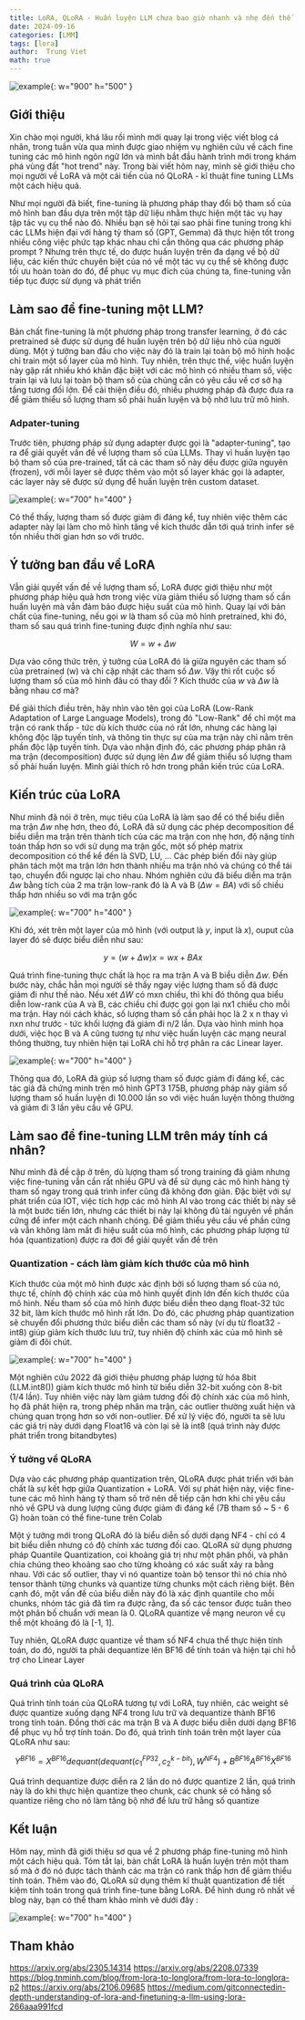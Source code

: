 ```yaml
---
title: LoRA, QLoRA - Huấn luyện LLM chưa bao giờ nhanh và nhẹ đến thế ! 
date: 2024-09-16
categories: [LMM]
tags: [lora]
author:  Trung Viet 
math: true
---
```


![example](/assets/img/llm/Llama-scaled.jpeg){: w="900" h="500" }

## Giới thiệu 
Xin chào mọi người, khá lâu rồi mình mới quay lại trong việc viết blog cá nhân, trong tuần vừa qua mình được giao nhiệm vụ nghiên cứu về cách fine tuning các mô hình ngôn ngữ lớn và mình bắt đầu hành trình mới trong khám phá vùng đất "hot trend" này. Trong bài viết hôm nay, mình sẽ giới thiệu cho mọi người về LoRA và một cải tiến của nó QLoRA - kĩ thuật fine tuning LLMs một cách hiệu quả. 

Như mọi người đã biết, fine-tuning là phương pháp thay đổi bộ tham số của mô hình ban đầu dựa trên một tập dữ liệu nhằm thực hiện một tác vụ hay tập tác vụ cụ thể nào đó. Nhiều bạn sẽ hỏi tại sao phải fine tuning trong khi các LLMs hiện đại với hàng tỷ tham số (GPT, Gemma) đã thực hiện tốt trong nhiều công việc phức tạp khác nhau chỉ cần thông qua các phương pháp prompt ? Nhưng trên thực tế, do được huấn luyện trên đa dạng về bộ dữ liệu, các kiến thức chuyên biệt của nó về một tác vụ cụ thể sẽ không được tối ưu hoàn toàn do đó, để phục vụ mục đích của chúng ta, fine-tuning vẫn tiếp tục được sử dụng và phát triển


## Làm sao để fine-tuning một LLM?

Bản chất fine-tuning là một phương pháp trong transfer learning, ở đó các pretrained sẽ được sử dụng để huấn luyện trên bộ dữ liệu nhỏ của người dùng. Một ý tưởng ban đầu cho việc này đó là train lại toàn bộ mô hình hoặc chỉ train một số layer của mô hình. Tuy nhiên, trên thực thế, việc huấn luyện này gặp rất nhiều khó khăn đặc biệt với các mô hình có nhiều tham số, việc train lại và lưu lại toàn bộ tham số của chúng cần có yêu cầu về cơ sở hạ tầng tương đối lớn. Để cải thiện điều đó, nhiều phương pháp đã được đưa ra để giảm thiểu số lượng tham số phải huấn luyện và bộ nhớ lưu trữ mô hình. 

### Adpater-tuning

Trước tiên, phương pháp sử dụng adapter được gọi là "adapter-tuning", tạo ra để giải quyết vấn đề về lượng tham số của LLMs. Thay vì huấn luyện tạo bộ tham số của pre-trained, tất cả các tham số này dều được giữa nguyên (frozen), với mỗi layer sẽ được thêm vào một số layer khác gọi là adapter, các layer này sẽ được sử dụng để huấn luyện trên custom dataset.  

![example](/assets/img/llm/adapter-tuning.png){: w="700" h="400" }

Có thể thấy, lượng tham số được giảm đi đáng kể, tuy nhiên việc thêm các adapter này lại làm cho mô hình tăng về kích thước dẫn tới quá trình infer sẽ tốn nhiều thời gian hơn so với trước. 



## Ý tưởng ban đầu về LoRA 

Vẫn giải quyết vấn đề về lượng tham số, LoRA được giới thiệu như một phương pháp hiệu quả hơn trong việc vừa giảm thiểu số lượng tham số cần huấn luyện mà vẫn đảm bảo được hiệu suất của mô hình. Quay lại với bản chất của fine-tuning, nếu gọi $w$ là tham số của mô hình pretrained, khi đó, tham số sau quá trình fine-tuning được định nghĩa như sau: 

$$ W = w + \Delta w $$ 

Dựa vào công thức trên, ý tưởng của LoRA đó là giữa nguyên các tham số của pretrained (w) và chỉ cập nhật các tham số $\Delta w$. Vậy thì rốt cuộc số lượng tham số của mô hình đâu có thay đổi ? Kích thước của $w$ và $\Delta w$ là bằng nhau cơ mà? 

Để giải thích điều trên, hãy nhìn vào tên gọi của LoRA (Low-Rank Adaptation of Large Language Models), trong đó "Low-Rank" để chỉ một ma trận có rank thấp - tức dù kích thước của nó rất lớn, nhưng các hàng lại không độc lập tuyến tính, và thông tin thực sự của ma trận này chỉ nằm trên phần độc lập tuyến tính. Dựa vào nhận định đó, các phương pháp phân rã ma trận (decomposition) được sử dụng lên $\Delta w$ để giảm thiểu số lượng tham số phải huấn luyện. Mình giải thích rõ hơn trong phần kiến trúc của LoRA. 


## Kiến trúc của LoRA 

Như mình đã nói ở trên, mục tiêu của LoRA là làm sao để có thể biểu diễn ma trận $\Delta w$ nhẹ hơn, theo đó, LoRA đã sử dụng các phép decomposition để biểu diễn ma trận trên thành tích của các ma trận con nhẹ hơn, độ nặng tính toán thấp hơn so với sử dụng ma trận gốc, một số phép matrix decomposition  có thể kể đến là SVD, LU, ... Các phép biến đổi này giúp phân tách một ma trận lớn hơn thành nhiều ma trận nhỏ và chúng có thể tái tạo, chuyển đổi ngược lại cho nhau. Nhóm nghiên cứu đã biểu diễn ma trận $\Delta w$ bằng tích của 2 ma trận low-rank đó là A và B ($\Delta w = BA$) với số chiều thấp hơn nhiều so với ma trận gốc 

![example](/assets/img/llm/lora-decompo.png){: w="700" h="400" }

Khi đó, xét trên một layer của mô hình (với output là $y$, input là $x$), ouput của layer đó sẽ được biểu diễn như sau: 

$$ y = (w + \Delta w)x = wx + BAx $$ 

Quá trình fine-tuning thực chất là học ra ma trận A và B biểu diễn $\Delta w$. Đến bước này, chắc hẳn mọi người sẽ thấy ngay việc lượng tham số đã được giảm đi như thế nào. Nếu xét $\Delta W$ có mxn chiều, thì khi đó thông qua biểu diễn low-rank của A và B, các chiều chỉ được gọi gọn lại nx1 chiều cho mỗi ma trận. Hay nói cách khác, số lượng tham số cần phải học là 2 x n thay vì nxn như trước - tức khối lượng đã giảm đi n/2 lần. Dựa vào hình minh họa dưới, việc học B và A cũng tương tự như việc huấn luyện các mạng neural thông thường, tuy nhiên hiện tại LoRA chỉ hỗ trợ phân ra các Linear layer. 

![example](/assets/img/llm/lora-finetuning.gif){: w="700" h="400" }


Thông qua đó, LoRA đã giúp số lượng tham số được giảm đi đáng kể, các tác giả đã chứng minh trên mô hình GPT3 175B, phương pháp này giảm số lượng tham số huấn luyện đi 10.000 lần so với việc huấn luyện thông thường và giảm đi 3 lần yêu cầu về GPU. 


## Làm sao để fine-tuning LLM trên máy tính cá nhân?

Như mình đã đề cập ở trên, dù lượng tham số trong training đã giảm nhưng việc fine-tuning vẫn cần rất nhiều GPU và để sử dụng các mô hình hàng tỷ tham số ngay trong quá trình infer cũng đã không đơn giản. Đặc biệt với sự phát triển của IOT, việc tích hợp các mô hình AI vào trong các thiết bị này sẽ là một bước tiến lớn, nhưng các thiết bị này lại không đủ tài nguyên về phần cứng để infer một cách nhanh chóng.  Để giảm thiểu yêu cầu về phần cứng và vẫn không làm mất đi hiệu suất của mô hình, các phương pháp lượng tử hóa (quantization) được ra đời để giải quyết vấn đề trên 

### Quantization - cách làm giảm kích thước của mô hình 

Kích thước của một mô hình được xác định bởi số lượng tham số của nó, thực tế, chính độ chính xác của mô hình quyết định lớn đến kích thước của mô hình. Nếu tham số của mô hình được biểu diễn theo dạng float-32 tức 32 bit, làm kích thước mô hình rất lớn. Do đó, các phương pháp quantization sẽ chuyển đổi phương thức biểu diễn các tham số này (ví dụ từ float32 - int8) giúp giảm kích thước lưu trữ, tuy nhiên độ chính xác của mô hình sẽ giảm đi đôi chút. 

![example](/assets/img/llm/quantization-overview.png){: w="700" h="400" }

Một nghiên cứu 2022 đã giới thiệu phương pháp lượng tử hóa 8bit (LLM.int8()) giảm kích thước mô hình từ biểu diễn 32-bit xuống còn 8-bit (1/4 lần). Tuy nhiên việc này làm giảm tương đối độ chính xác của mô hình, họ đã phát hiện ra, trong phép nhân ma trận, các outlier thường xuất hiện và chúng quan trọng hơn so với non-outlier. Để xử lý việc đó, người ta sẽ lưu các giá trị này dưới dạng Float16 và còn lại sẽ là int8 (quá trình này được phát triển trong bitandbytes)


### Ý tưởng về QLoRA 

Dựa vào các phương pháp quantization trên, QLoRA được phát triển với bản chất là sự kết hợp giữa Quantization + LoRA. Với sự phát hiện này, việc fine-tune các mô hình hàng tỷ tham số trở nên dễ tiếp cận hơn khi chỉ yêu cầu nhỏ về GPU và dung lượng cũng được giảm đi đáng kể (7B tham số ~ 5 - 6 G) hoàn toàn có thể fine-tune trên Colab

Một ý tưởng mới trong QLoRA đó là biểu diễn số dưới dạng NF4 - chỉ có 4 bit biểu diễn nhưng có độ chính xác tương đối cao. QLoRA sử dụng phương pháp Quantile Quantization, coi khoảng giá trị như một phân phối, và phân chia chúng theo khoảng sao cho từng khoảng có xác suất xảy ra bằng nhau. Với các số outlier, thay vì nó quantize toàn bộ tensor thì nó chia nhỏ tensor thành từng chunks và quantize từng chunks một cách riêng biệt. Bên cạnh đó, một vấn đề của biểu diễn này đó là xác định quantile cho mỗi chunks, nhóm tác giả đã tìm ra được rằng, đa số các tensor được tuân theo một phân bố chuẩn với mean là 0. QLoRA quantize về mạng neuron về cụ thể một khoảng đó là [-1, 1]. 


Tuy nhiên, QLoRA được quantize về tham số NF4 chưa thể thực hiện tính toán, do đó, người ta phải dequantize lên BF16 để tính toán và hiện tại chỉ hỗ trợ cho Linear Layer 


### Quá trình của QLoRA 

Quá trình tính toán của QLoRA tương tự với LoRA, tuy nhiên, các weight sẽ được quantize xuống dạng NF4 trong lưu trữ và dequantize thành BF16 trong tính toán. Đồng thời các ma trận B và A được biểu diễn dưới dạng BF16 để phục vụ hỗ trợ tính toán. Do đó, quá trình tính toán trên một layer của QLoRA như sau: 

$$ Y^{BF16} = X^{BF16} dequant(dequant(c_1^{FP32}, c_2^{k-bit}), W^{NF4}) +  B^{BF16}A^{BF16}X^{BF16} $$


Quá trình dequantize được diễn ra 2 lần do nó được quantize 2 lần, quá trình này là do khi thực hiện quantize theo chunk, các chunk sẽ có hằng số quantize riêng cho nó làm tăng bộ nhớ để lưu trữ hằng số quantize 


## Kết luận 

Hôm nay, mình đã giới thiệu sơ qua về 2 phương pháp fine-tuning mô hình một cách hiệu quả. Tóm tắt lại, bản chất LoRA là huấn luyện trên một tham số mà ở đó nó được tách thành các ma trận có rank thấp hơn để giảm thiểu tính toán. Thêm vào đó, QLoRA sử dụng thêm kĩ thuật quantization để tiết kiệm tính toán trong quá trình fine-tune bằng LoRA. Để hình dung rõ nhất về blog này, bạn có thể tham khảo mình vẽ dưới đây : 

![example](/assets/img/llm/q-lora-lora.png){: w="700" h="400" }



## Tham khảo 

https://arxiv.org/abs/2305.14314
https://arxiv.org/abs/2208.07339
https://blog.tnminh.com/blog/from-lora-to-longlora/from-lora-to-longlora-p2
https://arxiv.org/abs/2106.09685
https://medium.com/gitconnectedin-depth-understanding-of-lora-and-finetuning-a-llm-using-lora-266aaa991fcd